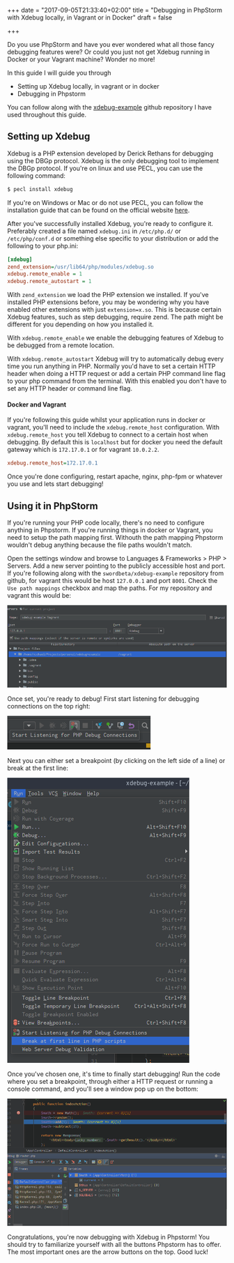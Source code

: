 +++
date = "2017-09-05T21:33:40+02:00"
title = "Debugging in PhpStorm with Xdebug locally, in Vagrant or in Docker"
draft = false

+++

Do you use PhpStorm and have you ever wondered what all those fancy debugging features were? Or could you just not get Xdebug running in Docker or your Vagrant machine? Wonder no more!
<!--more-->

In this guide I will guide you through

- Setting up Xdebug locally, in vagrant or in docker
- Debugging in Phpstorm

You can follow along with the [xdebug-example](https://github.com/swordbeta/xdebug-example) github repository I have used throughout this guide.

## Setting up Xdebug

Xdebug is a PHP extension developed by Derick Rethans for debugging using the DBGp protocol. Xdebug is the only debugging tool to implement the DBGp protocol. If you're on linux and use PECL, you can use the following command:

~~~bash
$ pecl install xdebug
~~~

If you're on Windows or Mac or do not use PECL, you can follow the installation guide that can be found on the official website [here](https://xdebug.org/docs/install).

After you've successfully installed Xdebug, you're ready to configure it. Preferably created a file named `xdebug.ini` in `/etc/php.d/` or `/etc/php/conf.d` or something else specific to your distribution or add the following to your php.ini:

~~~ini
[xdebug]
zend_extension=/usr/lib64/php/modules/xdebug.so
xdebug.remote_enable = 1
xdebug.remote_autostart = 1
~~~

With `zend_extension` we load the PHP extension we installed. If you've installed PHP extensions before, you may be wondering why you have enabled other extensions  with just `extension=x.so`. This is because certain Xdebug features, such as step debugging, require zend. The path might be different for you depending on how you installed it.

With `xdebug.remote_enable` we enable the debugging features of Xdebug to be debugged from a remote location.

With `xdebug.remote_autostart` Xdebug will try to automatically debug every time you run anything in PHP. Normally you'd have to set a certain HTTP header when doing a HTTP request or add a certain PHP command line flag to your php command from the terminal. With this enabled you don't have to set any HTTP header or command line flag.

#### Docker and Vagrant
If you're following this guide whilst your application runs in docker or vagrant, you'll need to include the `xdebug.remote_host` configuration. With `xdebug.remote_host` you tell Xdebug to connect to a certain host when debugging. By default this is `localhost` but for docker you need the default gateway which is `172.17.0.1` or for vagrant `10.0.2.2`.  

~~~ini
xdebug.remote_host=172.17.0.1
~~~

Once you're done configuring, restart apache, nginx, php-fpm or whatever you use and lets start debugging!

## Using it in PhpStorm

If you're running your PHP code locally, there's no need to configure anything in Phpstorm. If you're running things in docker or Vagrant, you need to setup the path mapping first. Withouth the path mapping Phpstorm wouldn't debug anything because the file paths wouldn't match.

Open the settings window and browse to Languages & Frameworks > PHP > Servers. Add a new server pointing to the publicly accessible host and port. If you're following along with the `swordbeta/xdebug-example` repository from github, for vagrant this would be host `127.0.0.1` and port `8001`. Check the `Use path mappings` checkbox and map the paths. For my repository and vagrant this would be:

![Phpstorm server configuration](/images/phpstorm-server.png)

Once set, you're ready to debug! First start listening for debugging connections on the top right:

![Phpstorm start debugging](/images/phpstorm-start-debugging.png)

Next you can either set a breakpoint (by clicking on the left side of a line) or break at the first line:

![Phpstorm break first line](/images/phpstorm-break-first-line.png)

Once you've chosen one, it's time to finally start debugging! Run the code where you set a breakpoint, through either a HTTP request or running a console command, and you'll see a window pop up on the bottom:

![Phpstorm debugging](/images/phpstorm-debugging.png)

Congratulations, you're now debugging with Xdebug in Phpstorm! You should try to familiarize yourself with all the buttons Phpstorm has to offer. The most important ones are the arrow buttons on the top. Good luck!